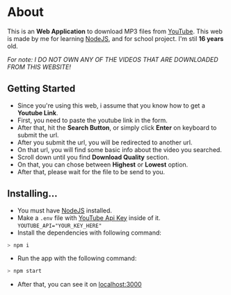 # About

This is an <b>Web Application</b> to download MP3 files from [YouTube](https://youtube.com). This web is made by me for learning [NodeJS](https://nodejs.org), and for school project. I'm stil <b>16 years</b> old.

<i>For note: I DO NOT OWN ANY OF THE VIDEOS THAT ARE DOWNLOADED FROM THIS WEBSITE!</i>

## Getting Started

-   Since you're using this web, i assume that you know how to get a <b>Youtube Link</b>.
-   First, you need to paste the youtube link in the form.
-   After that, hit the <b>Search Button</b>, or simply click <b>Enter</b> on keyboard to submit the url.
-   After you submit the url, you will be redirected to another url.
-   On that url, you will find some basic info about the video you searched.
-   Scroll down until you find <b>Download Quality</b> section.
-   On that, you can chose between <b>Highest</b> or <b>Lowest</b> option.
-   After that, please wait for the file to be send to you.

## Installing...

-   You must have [NodeJS](https://nodejs.org) installed.
-   Make a `.env` file with [YouTube Api Key](https://www.google.com/url?sa=t&rct=j&q=&esrc=s&source=web&cd=&cad=rja&uact=8&ved=2ahUKEwie0Jva8v3zAhVfgUsFHdUNBaoQFnoECAgQAQ&url=https%3A%2F%2Fdevelopers.google.com%2Fyoutube%2Fv3%2Fgetting-started&usg=AOvVaw3ueucBVp-4rmSh_si8y-vP) inside of it. `YOUTUBE_API="YOUR_KEY_HERE"`
-   Install the dependencies with following command:

```bash
> npm i
```

-   Run the app with the following command:

```bash
> npm start
```

-   After that, you can see it on [localhost:3000](http://localhost:3000)
